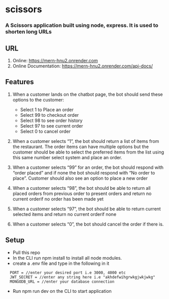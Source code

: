 # scissors

### A Scissors application built using node, express. It is used to shorten long URLs

## URL
1. Online: https://mern-hnu2.onrender.com
2. Online Documentation: https://mern-hnu2.onrender.com/api-docs/

## Features
1. When a customer lands on the chatbot page, the bot should send these options to the customer: 
    - Select 1 to Place an order 
    - Select 99 to checkout order 
    - Select 98 to see order history 
    - Select 97 to see current order 
    - Select 0 to cancel order

2. When a customer selects “1”, the bot should return a list of items from the restaurant. The order items can have multiple options but the customer should be able to select the preferred items from the list using this same number select system and place an order.

3. When a customer selects “99” for an order, the bot should respond with “order placed” and if none the bot should respond with “No order to place”. Customer should also see an option to place a new order

4. When a customer selects “98”, the bot should be able to return all placed orders from previous order to present orders and return no current orderif no order has been made yet

5. When a customer selects “97”, the bot should be able to return current selected items and return no current orderif none
6. When a customer selects “0”, the bot should cancel the order if there is.


## Setup
* Pull this repo
* In the CLI run npm install to install all node modules.
* create a .env file and type in the following in it
```
  PORT = //enter your desired port i.e 3000, 4000 etc
  JWT_SECRET = //enter any string here i.e "akhdefwihgrwkgjwkjwkg"
  MONGODB_URL = //enter your database connection
```
* Run npm run dev on the CLI to start application

